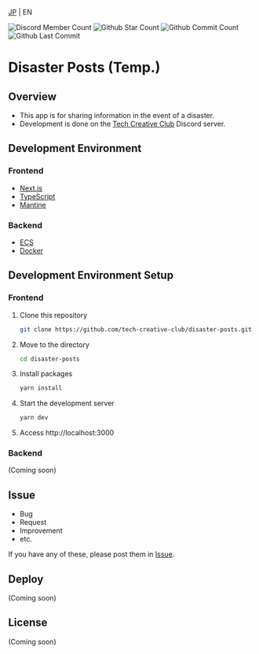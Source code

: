 [JP](README.md) | EN

![Discord Member Count](https://flat.badgen.net/discord/members/SAFv8YkSFm)
![Github Star Count](https://flat.badgen.net/github/stars/tech-creative-club/disaster-posts)
![Github Commit Count](https://flat.badgen.net/github/commits/tech-creative-club/disaster-posts)
![Github Last Commit](https://flat.badgen.net/github/last-commit/tech-creative-club/disaster-posts)

# Disaster Posts (Temp.)

## Overview
- This app is for sharing information in the event of a disaster.
- Development is done on the [Tech Creative Club](https://discord.com/invite/SAFv8YkSFm) Discord server.

## Development Environment
### Frontend
- [Next.js](https://nextjs.org/)
- [TypeScript](https://www.typescriptlang.org/)
- [Mantine](https://mantine.dev/)

### Backend
- [ECS](https://aws.amazon.com/jp/ecs/)
- [Docker](https://www.docker.com/)

## Development Environment Setup
### Frontend
1. Clone this repository
    ```bash
    git clone https://github.com/tech-creative-club/disaster-posts.git
    ```
2. Move to the directory
    ```bash
    cd disaster-posts
    ```
3. Install packages
    ```bash
    yarn install
    ```
4. Start the development server
    ```bash
    yarn dev
    ```
    
5. Access http://localhost:3000

### Backend
(Coming soon)

## Issue

- Bug
- Request
- Improvement
- etc.
  
If you have any of these, please post them in [Issue](https://github.com/tech-creative-club/disaster-posts/issues).

## Deploy
(Coming soon)

## License
(Coming soon)
